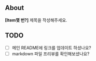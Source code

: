 ## About
<!-- 아이템 번호와 제목을 적어주세요. -->
**[Item몇 번?]** 제목을 작성해주세요.

## TODO
- [ ] 메인 README에 링크를 업데이트 하셨나요?
- [ ] markdown 파일 프리뷰를 확인해보셨나요?
